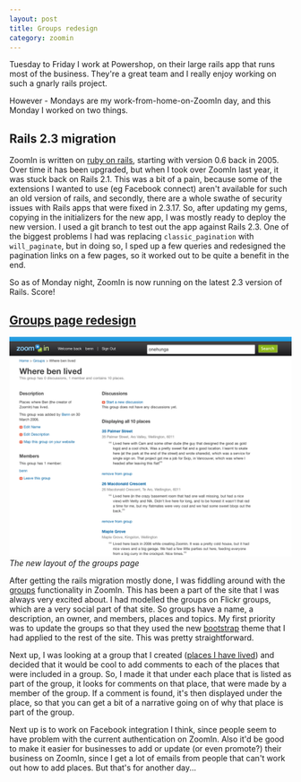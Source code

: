 ```yaml
---
layout: post
title: Groups redesign
category: zoomin
---
```


Tuesday to Friday I work at Powershop, on their large rails app that runs most of the business. They're a great team and I really enjoy working on such a gnarly rails project.

However - Mondays are my work-from-home-on-ZoomIn day, and this Monday I worked on two things.

## Rails 2.3 migration

ZoomIn is written on [ruby on rails](http://www.rubyonrails.org/), starting with version 0.6 back in 2005. Over time it has been upgraded, but when I took over ZoomIn last year, it was stuck back on Rails 2.1. This was a bit of a pain, because some of the extensions I wanted to use (eg Facebook connect) aren't available for such an old version of rails, and secondly, there are a whole swathe of security issues with Rails apps that were fixed in 2.3.17. So, after updating my gems, copying in the initializers for the new app, I was mostly ready to deploy the new version. I used a git branch to test out the app against Rails 2.3. One of the biggest problems I had was replacing `classic_pagination` with `will_paginate`, but in doing so, I sped up a few queries and redesigned the pagination links on a few pages, so it worked out to be quite a benefit in the end.

So as of Monday night, ZoomIn is now running on the latest 2.3 version of Rails. Score!

## [Groups page redesign](http://zoomin.co.nz/group/show/8)

<img src="/images/groups-redesign.png" />
<cite>The new layout of the groups page</cite>

After getting the rails migration mostly done, I was fiddling around with the [groups](http://www.zoomin.co.nz/group/list/) functionality in ZoomIn. This has been a part of the site that I was always very excited about. I had modelled the groups on Flickr groups, which are a very social part of that site. So groups have a name, a description, an owner, and members, places and topics. My first priority was to update the groups so that they used the new [bootstrap](http://twitter.github.com/bootstrap/) theme that I had applied to the rest of the site. This was pretty straightforward. 

Next up, I was looking at a group that I created ([places I have lived](http://zoomin.co.nz/group/show/8)) and decided that it would be cool to add comments to each of the places that were included in a group. So, I made it that under each place that is listed as part of the group, it looks for comments on that place, that were made by a member of the group. If a comment is found, it's then displayed under the place, so that you can get a bit of a narrative going on of why that place is part of the group.

Next up is to work on Facebook integration I think, since people seem to have problem with the current authentication on ZoomIn. Also it'd be good to make it easier for businesses to add or update (or even promote?) their business on ZoomIn, since I get a lot of emails from people that can't work out how to add places. But that's for another day...